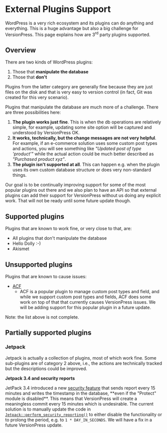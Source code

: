 # External Plugins Support

WordPress is a very rich ecosystem and its plugins can do anything and everything. This is a huge advantage but also a big challenge for VersionPress. This page explains how are 3<sup>rd</sup> party plugins supported.


## Overview

There are two kinds of WordPress plugins:

 1. Those that **manipulate the database**
 2. Those that **don't**

Plugins from the latter category are generally fine because they are just files on the disk and that is very easy to version control (in fact, Git was created for this very scenario).

Plugins that manipulate the database are much more of a challenge. There are three possibilities here:

 1. **The plugin works just fine**. This is when the db operations are relatively simple, for example, updating some site option will be captured and understood by VersionPress OK.
 2. **It works, technically, but the change messages are not very helpful**. For example, if an e-commerce solution uses some custom post types and actions, you will see something like *"Updated post of type 'product'"* while the actual action could be much better described as *"Purchased product xyz"*.
 3. **The plugin isn't supported at all**. This can happen e.g. when the plugin uses its own custom database structure or does very non-standard things.

Our goal is to be continually improving support for some of the most popular plugins out there and we also plan to have an API so that external plugins can add their support for VersionPress without us doing any explicit work. That will not be ready until some future update though.  


## Supported plugins

Plugins that are known to work fine, or very close to that, are:

 - All plugins that don't manipulate the database
 - Hello Dolly :-)
 - Akismet


## Unsupported plugins 

Plugins that are known to cause issues:

 - [ACF](http://www.advancedcustomfields.com/)
     - ACF is a popular plugin to manage custom post types and field, and while we support custom post types and fields, ACF does some work on top of that that currently causes VersionPress issues. We will be adding support for this popular plugin in a future update.

Note: the list above is not complete.


## Partially supported plugins

### Jetpack

Jetpack is actually a collection of plugins, most of which work fine. Some sub-plugins are of category 2 above, i.e., the actions are technically tracked but the descriptions could be improved.

<div class="warning">
  <strong>Jetpack 3.4 and security reports</strong>
  <p>JetPack 3.4 introduced a new <a href="http://jetpack.me/2015/03/17/jetpack-3-4-protect-secure-and-simplify/">security feature</a> that sends report every 15 minutes and writes the timestamp in the database, **even if the "Protect" module is disabled**. This means that VersionPress will create a meaningless commit every 15 minutes which is undesirable. The current solution is to manually update the code in <code><a href="http://jetpack.wp-a2z.org/oik_api/jetpackperform_security_reporting/">Jetpack::perform_security_reporting()</a></code> to either disable the functionality or to prolong the period, e.g. to <code>1 * DAY_IN_SECONDS</code>. We will have a fix in a future VersionPress update.</p>
</div>


